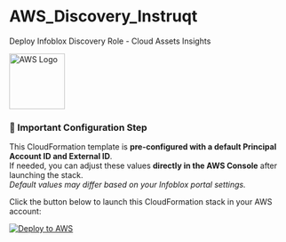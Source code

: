 # AWS_Discovery_Instruqt
Deploy Infoblox Discovery Role - Cloud Assets Insights

<img src="https://upload.wikimedia.org/wikipedia/commons/9/93/Amazon_Web_Services_Logo.svg" alt="AWS Logo" width="100"/>


### **📢 Important Configuration Step**
This CloudFormation template is **pre-configured with a default Principal Account ID and External ID**.  
If needed, you can adjust these values **directly in the AWS Console** after launching the stack.  
_Default values may differ based on your Infoblox portal settings._


Click the button below to launch this CloudFormation stack in your AWS account:

[![Deploy to AWS](https://img.shields.io/badge/Deploy%20to%20AWS-FF9900?style=for-the-badge&logo=amazon-aws&logoColor=white)](https://console.aws.amazon.com/cloudformation/home?#/stacks/create/template?templateURL=https://infoblox-igor.s3.eu-west-1.amazonaws.com/infoblox_discovery_stackset.yaml)
